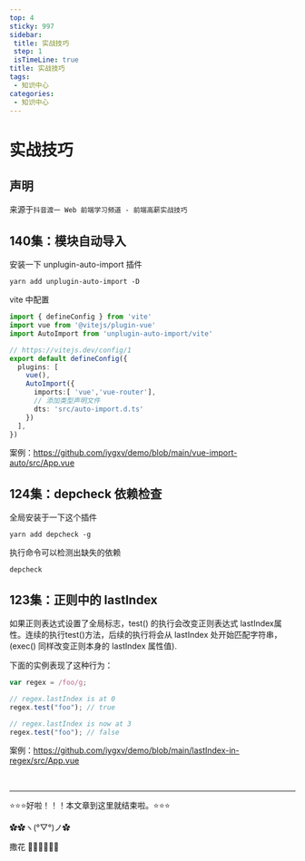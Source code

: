 ```yaml
---
top: 4
sticky: 997
sidebar: 
 title: 实战技巧
 step: 1
 isTimeLine: true
title: 实战技巧
tags:
 - 知识中心
categories:
 - 知识中心
---
```


# 实战技巧

## 声明

来源于`抖音渡一 Web 前端学习频道 - 前端高薪实战技巧`

## 140集：模块自动导入

安装一下 unplugin-auto-import 插件

```shell
yarn add unplugin-auto-import -D
```

vite 中配置

```ts
import { defineConfig } from 'vite'
import vue from '@vitejs/plugin-vue'
import AutoImport from 'unplugin-auto-import/vite'

// https://vitejs.dev/config/1
export default defineConfig({
  plugins: [
    vue(),
    AutoImport({
      imports:[ 'vue','vue-router'],
      // 添加类型声明文件
      dts: 'src/auto-import.d.ts'
    })
  ],
})

```

案例：https://github.com/iygxv/demo/blob/main/vue-import-auto/src/App.vue

## 124集：depcheck 依赖检查

全局安装于一下这个插件

```shell
yarn add depcheck -g
```

执行命令可以检测出缺失的依赖

```shell
depcheck
```

## 123集：正则中的 lastIndex
如果正则表达式设置了全局标志，test() 的执行会改变正则表达式 lastIndex属性。连续的执行test()方法，后续的执行将会从 lastIndex 处开始匹配字符串，(exec() 同样改变正则本身的 lastIndex 属性值).

下面的实例表现了这种行为：

```js
var regex = /foo/g;

// regex.lastIndex is at 0
regex.test("foo"); // true

// regex.lastIndex is now at 3
regex.test("foo"); // false

```

案例：https://github.com/iygxv/demo/blob/main/lastIndex-in-regex/src/App.vue



<br/>
<hr />

⭐️⭐️⭐️好啦！！！本文章到这里就结束啦。⭐️⭐️⭐️

✿✿ヽ(°▽°)ノ✿

撒花 🌸🌸🌸🌸🌸🌸
